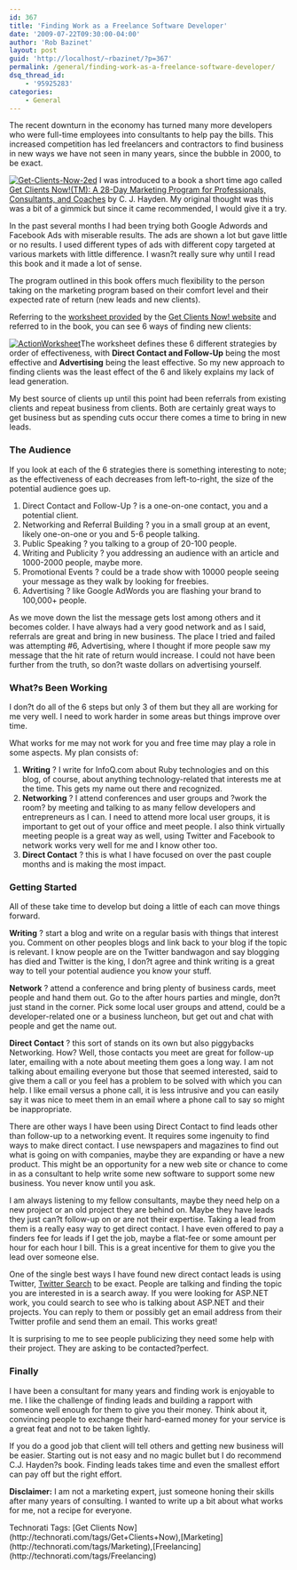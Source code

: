 ```yaml
---
id: 367
title: 'Finding Work as a Freelance Software Developer'
date: '2009-07-22T09:30:00-04:00'
author: 'Rob Bazinet'
layout: post
guid: 'http://localhost/~rbazinet/?p=367'
permalink: /general/finding-work-as-a-freelance-software-developer/
dsq_thread_id:
    - '95925283'
categories:
    - General
---
```


The recent downturn in the economy has turned many more developers who were full-time employees into consultants to help pay the bills. This increased competition has led freelancers and contractors to find business in new ways we have not seen in many years, since the bubble in 2000, to be exact.

[![Get-Clients-Now-2ed](http://accidentaltechnologist.com/files/media/image/WindowsLiveWriter/FindingWorkasaFreelanceSoftwareDeveloper_12A8B/Get-Clients-Now-2ed_thumb.jpg "Get-Clients-Now-2ed")](http://accidentaltechnologist.com/files/media/image/WindowsLiveWriter/FindingWorkasaFreelanceSoftwareDeveloper_12A8B/Get-Clients-Now-2ed_2.jpg) I was introduced to a book a short time ago called [Get Clients Now!(TM): A 28-Day Marketing Program for Professionals, Consultants, and Coaches](http://www.amazon.com/Get-Clients-Now-Professionals-Consultants/dp/0814473741/ref=sr_1_1?ie=UTF8&s=books&qid=1248225126&sr=8-1) by C. J. Hayden. My original thought was this was a bit of a gimmick but since it came recommended, I would give it a try.

In the past several months I had been trying both Google Adwords and Facebook Ads with miserable results. The ads are shown a lot but gave little or no results. I used different types of ads with different copy targeted at various markets with little difference. I wasn?t really sure why until I read this book and it made a lot of sense.

The program outlined in this book offers much flexibility to the person taking on the marketing program based on their comfort level and their expected rate of return (new leads and new clients).

Referring to the [worksheet provided](http://getclientsnow.com/GCN-Action-Worksheet.pdf) by the [Get Clients Now! website](http://getclientsnow.com/) and referred to in the book, you can see 6 ways of finding new clients:

[![ActionWorksheet](http://accidentaltechnologist.com/files/media/image/WindowsLiveWriter/FindingWorkasaFreelanceSoftwareDeveloper_12A8B/ActionWorksheet_thumb.jpg "ActionWorksheet")](http://accidentaltechnologist.com/files/media/image/WindowsLiveWriter/FindingWorkasaFreelanceSoftwareDeveloper_12A8B/ActionWorksheet_2.jpg)The worksheet defines these 6 different strategies by order of effectiveness, with **Direct Contact and Follow-Up** being the most effective and **Advertising** being the least effective. So my new approach to finding clients was the least effect of the 6 and likely explains my lack of lead generation.

My best source of clients up until this point had been referrals from existing clients and repeat business from clients. Both are certainly great ways to get business but as spending cuts occur there comes a time to bring in new leads.

### The Audience

If you look at each of the 6 strategies there is something interesting to note; as the effectiveness of each decreases from left-to-right, the size of the potential audience goes up.

1. Direct Contact and Follow-Up ? is a one-on-one contact, you and a potential client.
2. Networking and Referral Building ? you in a small group at an event, likely one-on-one or you and 5-6 people talking.
3. Public Speaking ? you talking to a group of 20-100 people.
4. Writing and Publicity ? you addressing an audience with an article and 1000-2000 people, maybe more.
5. Promotional Events ? could be a trade show with 10000 people seeing your message as they walk by looking for freebies.
6. Advertising ? like Google AdWords you are flashing your brand to 100,000+ people.
 
As we move down the list the message gets lost among others and it becomes colder. I have always had a very good network and as I said, referrals are great and bring in new business. The place I tried and failed was attempting #6, Advertising, where I thought if more people saw my message that the hit rate of return would increase. I could not have been further from the truth, so don?t waste dollars on advertising yourself.

### What?s Been Working

I don?t do all of the 6 steps but only 3 of them but they all are working for me very well. I need to work harder in some areas but things improve over time.

What works for me may not work for you and free time may play a role in some aspects. My plan consists of:

1. **Writing** ? I write for InfoQ.com about Ruby technologies and on this blog, of course, about anything technology-related that interests me at the time. This gets my name out there and recognized.
2. **Networking** ? I attend conferences and user groups and ?work the room? by meeting and talking to as many fellow developers and entrepreneurs as I can. I need to attend more local user groups, it is important to get out of your office and meet people. I also think virtually meeting people is a great way as well, using Twitter and Facebook to network works very well for me and I know other too.
3. **Direct Contact** ? this is what I have focused on over the past couple months and is making the most impact.
 
### Getting Started

All of these take time to develop but doing a little of each can move things forward.

**Writing** ? start a blog and write on a regular basis with things that interest you. Comment on other peoples blogs and link back to your blog if the topic is relevant. I know people are on the Twitter bandwagon and say blogging has died and Twitter is the king, I don?t agree and think writing is a great way to tell your potential audience you know your stuff.

**Network** ? attend a conference and bring plenty of business cards, meet people and hand them out. Go to the after hours parties and mingle, don?t just stand in the corner. Pick some local user groups and attend, could be a developer-related one or a business luncheon, but get out and chat with people and get the name out.

**Direct Contact** ? this sort of stands on its own but also piggybacks Networking. How? Well, those contacts you meet are great for follow-up later, emailing with a note about meeting them goes a long way. I am not talking about emailing everyone but those that seemed interested, said to give them a call or you feel has a problem to be solved with which you can help. I like email versus a phone call, it is less intrusive and you can easily say it was nice to meet them in an email where a phone call to say so might be inappropriate.

There are other ways I have been using Direct Contact to find leads other than follow-up to a networking event. It requires some ingenuity to find ways to make direct contact. I use newspapers and magazines to find out what is going on with companies, maybe they are expanding or have a new product. This might be an opportunity for a new web site or chance to come in as a consultant to help write some new software to support some new business. You never know until you ask.

I am always listening to my fellow consultants, maybe they need help on a new project or an old project they are behind on. Maybe they have leads they just can?t follow-up on or are not their expertise. Taking a lead from them is a really easy way to get direct contact. I have even offered to pay a finders fee for leads if I get the job, maybe a flat-fee or some amount per hour for each hour I bill. This is a great incentive for them to give you the lead over someone else.

One of the single best ways I have found new direct contact leads is using Twitter, [Twitter Search](http://search.twitter.com/) to be exact. People are talking and finding the topic you are interested in is a search away. If you were looking for ASP.NET work, you could search to see who is talking about ASP.NET and their projects. You can reply to them or possibly get an email address from their Twitter profile and send them an email. This works great!

It is surprising to me to see people publicizing they need some help with their project. They are asking to be contacted?perfect.

### Finally

I have been a consultant for many years and finding work is enjoyable to me. I like the challenge of finding leads and building a rapport with someone well enough for them to give you their money. Think about it, convincing people to exchange their hard-earned money for your service is a great feat and not to be taken lightly.

If you do a good job that client will tell others and getting new business will be easier. Starting out is not easy and no magic bullet but I do recommend C.J. Hayden?s book. Finding leads takes time and even the smallest effort can pay off but the right effort.

**Disclaimer:** I am not a marketing expert, just someone honing their skills after many years of consulting. I wanted to write up a bit about what works for me, not a recipe for everyone.

<div class="wlWriterEditableSmartContent" id="scid:0767317B-992E-4b12-91E0-4F059A8CECA8:e747bfaa-a5e8-4140-876b-15a725cf9f95" style="padding-bottom: 0px; margin: 0px; padding-left: 0px; padding-right: 0px; display: inline; float: none; padding-top: 0px">Technorati Tags: [Get Clients Now](http://technorati.com/tags/Get+Clients+Now),[Marketing](http://technorati.com/tags/Marketing),[Freelancing](http://technorati.com/tags/Freelancing)</div>